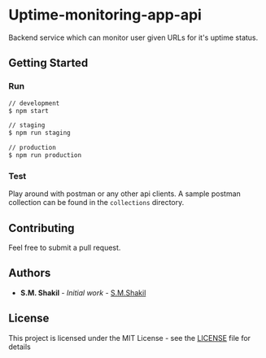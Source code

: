 # Uptime-monitoring-app-api

Backend service which can monitor user given URLs for it's uptime status.

## Getting Started

### Run

```bash
// development
$ npm start

// staging
$ npm run staging

// production
$ npm run production
```

### Test

Play around with postman or any other api clients.
A sample postman collection can be found in the `collections` directory.

## Contributing

Feel free to submit a pull request.

## Authors

- **S.M. Shakil** - _Initial work_ - [S.M.Shakil](https://github.com/smShakil)

## License

This project is licensed under the MIT License - see the [LICENSE](LICENSE) file for details
